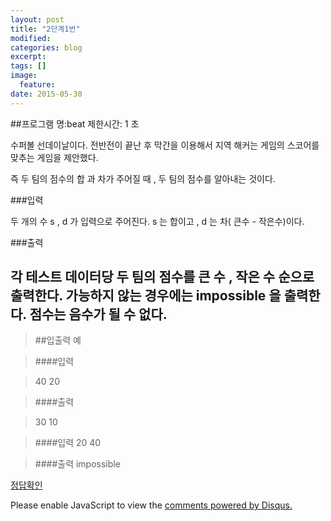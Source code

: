 ```yaml
---
layout: post
title: "2단계1번"
modified:
categories: blog
excerpt:
tags: []
image:
  feature:
date: 2015-05-30
---
```

##프로그램 명:beat
제한시간: 1 초

수퍼볼 선데이날이다. 전반전이 끝난 후 막간을 이용해서 지역 해커는 게임의 스코어를 맞추는 게임을 제안했다. 

즉 두 팀의 점수의 합 과 차가 주어질 때 , 두 팀의 점수를 알아내는 것이다. 


###입력

두 개의 수 s , d 가 입력으로 주어진다. s 는 합이고 , d 는 차( 큰수 - 작은수)이다. 

###출력

각 테스트 데이터당 두 팀의 점수를 큰 수 , 작은 수 순으로 출력한다. 가능하지 않는 경우에는 impossible 을 출력한다. 점수는 음수가 될 수 없다. 
-------
> ##입출력 예

> ####입력

>40 20


> ####출력

>30 10

> ####입력
>20 40

> ####출력
>impossible

[정답확인]

[정답확인]:http://183.106.113.109/judgeonline/showmessage.php?pname=beat

<div id="disqus_thread"></div>
<script type="text/javascript">
    /* * * CONFIGURATION VARIABLES * * */
    var disqus_shortname = 'junyoung0225';
    
    /* * * DON'T EDIT BELOW THIS LINE * * */
    (function() {
        var dsq = document.createElement('script'); dsq.type = 'text/javascript'; dsq.async = true;
        dsq.src = '//' + disqus_shortname + '.disqus.com/embed.js';
        (document.getElementsByTagName('head')[0] || document.getElementsByTagName('body')[0]).appendChild(dsq);
    })();
</script>
<noscript>Please enable JavaScript to view the <a href="https://disqus.com/?ref_noscript" rel="nofollow">comments powered by Disqus.</a></noscript>

